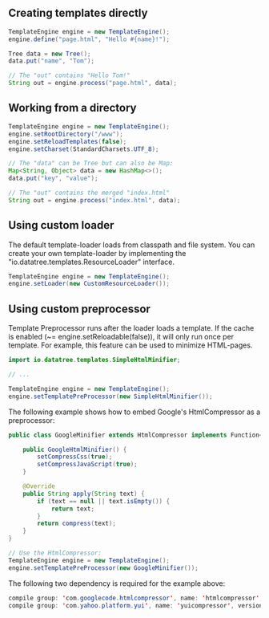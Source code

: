 ## Creating templates directly

```java
TemplateEngine engine = new TemplateEngine();
engine.define("page.html", "Hello #{name}!");

Tree data = new Tree();
data.put("name", "Tom");

// The "out" contains "Hello Tom!"
String out = engine.process("page.html", data);
```

## Working from a directory

```java
TemplateEngine engine = new TemplateEngine();
engine.setRootDirectory("/www");
engine.setReloadTemplates(false);
engine.setCharset(StandardCharsets.UTF_8);

// The "data" can be Tree but can also be Map:
Map<String, Object> data = new HashMap<>();
data.put("key", "value");

// The "out" contains the merged "index.html"
String out = engine.process("index.html", data);
```

## Using custom loader

The default template-loader loads from classpath and file system.
You can create your own template-loader by implementing the "io.datatree.templates.ResourceLoader" interface.

```java
TemplateEngine engine = new TemplateEngine();
engine.setLoader(new CustomResourceLoader());
```

## Using custom preprocessor

Template Preprocessor runs after the loader loads a template. If the cache is enabled (~= engine.setReloadable(false)),
it will only run once per template. For example, this feature can be used to minimize HTML-pages.

```java
import io.datatree.templates.SimpleHtmlMinifier;

// ...

TemplateEngine engine = new TemplateEngine();
engine.setTemplatePreProcessor(new SimpleHtmlMinifier());
```

The following example shows how to embed Google's HtmlCompressor as a preprocessor:

```java
public class GoogleMinifier extends HtmlCompressor implements Function<String, String> {

	public GoogleHtmlMinifier() {
		setCompressCss(true);
		setCompressJavaScript(true);
	}

	@Override
	public String apply(String text) {
		if (text == null || text.isEmpty()) {
			return text;
		}
		return compress(text);
	}
}

// Use the HtmlCompressor:
TemplateEngine engine = new TemplateEngine();
engine.setTemplatePreProcessor(new GoogleMinifier());
```

The following two dependency is required for the example above:

```java
compile group: 'com.googlecode.htmlcompressor', name: 'htmlcompressor', version: '1.5.2'
compile group: 'com.yahoo.platform.yui', name: 'yuicompressor', version: '2.4.8'
```